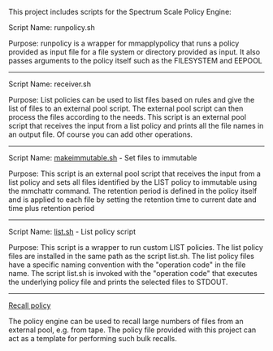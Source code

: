 This project includes scripts for the Spectrum Scale Policy Engine:

Script Name: runpolicy.sh

Purpose: runpolicy is a wrapper for mmapplypolicy that runs a policy provided as
input file for a file system or directory provided as input. It also passes
arguments to the policy itself such as the FILESYSTEM and EEPOOL

------------------------

Script Name: receiver.sh

Purpose: List policies can be used to list files based on rules and give the
list of files to an external pool script. The external pool script can then
process the files according to the needs. This script is an external pool script
that receives the input from a list policy and prints all the file names in an
output file. Of course you can add other operations.

------------------------

Script Name: [makeimmutable.sh](immutable/) - Set files to immutable

Purpose: This script is an external pool script that receives the input from a
list policy and sets all files identified by the LIST policy to immutable using
the mmchattr command. The retention period is defined in the policy itself and
is applied to each file by setting the retention time to current date and time
plus retention period

------------------------

Script Name: [list.sh](list/) - List policy script

Purpose: This script is a wrapper to run custom LIST policies. The list
policy files are installed in the same path as the script list.sh. The list
policy files have a specific naming convention with the "operation code"
in the file name. The script list.sh is invoked with the "operation code"
that executes the underlying policy file and prints the selected files to
STDOUT.

------------------------

[Recall policy](recall/)

The policy engine can be used to recall large numbers of files from an external pool, e.g. from tape. The policy file provided with this project can act as a template for performing such bulk recalls.
